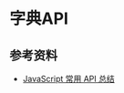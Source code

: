 # 字典API











## 参考资料

- [JavaScript 常用 API 总结](https://mp.weixin.qq.com/s/rvFdQrCmEG_RsmOjPHC-Ng)
